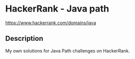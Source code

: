 # HackerRank - Java path

https://www.hackerrank.com/domains/java

## Description
My own solutions for Java Path challenges on HackerRank.
